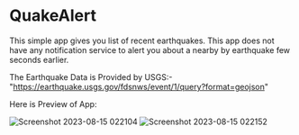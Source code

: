 # QuakeAlert
This simple app gives you list of recent earthquakes.
This app does not have any notification service to alert you about a nearby by earthquake few seconds earlier.

The Earthquake Data is Provided by USGS:- "https://earthquake.usgs.gov/fdsnws/event/1/query?format=geojson"

Here is Preview of App:

![Screenshot 2023-08-15 022104](https://github.com/kamran2malik4/QuakeAlert/assets/119792582/33d4e527-23ef-43dd-a6de-3685e3d4deaa)
![Screenshot 2023-08-15 022152](https://github.com/kamran2malik4/QuakeAlert/assets/119792582/ccd5a663-f8ca-49cc-ad10-1dfb0b267841)

